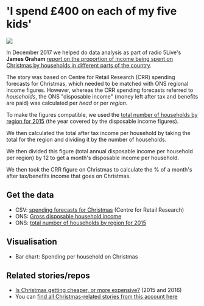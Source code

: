 # 'I spend £400 on each of my five kids'

![](https://ichef.bbci.co.uk/news/624/cpsprodpb/14A40/production/_99144548_spendingchristmas_birmingham_qyno9-nc.png)

In December 2017 we helped do data analysis as part of radio 5Live's **James Graham** [report on the proportion of income being spent on Christmas by households in different parts of the country](http://www.bbc.co.uk/news/business-42299210).

The story was based on Centre for Retail Research (CRR) spending forecasts for Christmas, which needed to be matched with ONS regional income figures. However, whereas the CRR spending forecasts referred to *households*, the ONS "disposable income" (money left after tax and benefits are paid) was calculated per *head* or per *region*.

To make the figures compatible, we used the [total number of households by region for 2015](https://www.ons.gov.uk/peoplepopulationandcommunity/birthsdeathsandmarriages/families/adhocs/005374totalnumberofhouseholdsbyregionandcountryoftheuk1996to2015) (the year covered by the disposable income figures).  

We then calculated the total after tax income per household by taking the total for the region and dividing it by the number of households.

We then divided this figure (total annual disposable income per household per region) by 12 to get a month's disposable income per household.

We then took the CRR figure on Christmas to calculate the % of a month's after tax/benefits income that goes on Christmas.

## Get the data

* CSV: [spending forecasts for Christmas](https://github.com/BBC-Data-Unit/xmas-spending-proportion/blob/master/spendingchristmas2015_CRR.csv) (Centre for Retail Research)
* ONS: [Gross disposable household income](https://www.ons.gov.uk/economy/regionalaccounts/grossdisposablehouseholdincome)
* ONS: [total number of households by region for 2015](https://www.ons.gov.uk/peoplepopulationandcommunity/birthsdeathsandmarriages/families/adhocs/005374totalnumberofhouseholdsbyregionandcountryoftheuk1996to2015)

## Visualisation

* Bar chart: Spending per household on Christmas

## Related stories/repos

* [Is Christmas getting cheaper, or more expensive?](https://github.com/BBC-Data-Unit/christmas-dinner) (2015 and 2016)
* You can [find all Christmas-related stories from this account here](https://github.com/search?q=topic%3Achristmas+org%3ABBC-Data-Unit&type=Repositories)
